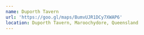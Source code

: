 ```yaml
---
name: Duporth Tavern
url: 'https://goo.gl/maps/BumvUJR1DCy7XWAP6'
location: Duporth Tavern, Maroochydore, Queensland
---
```


